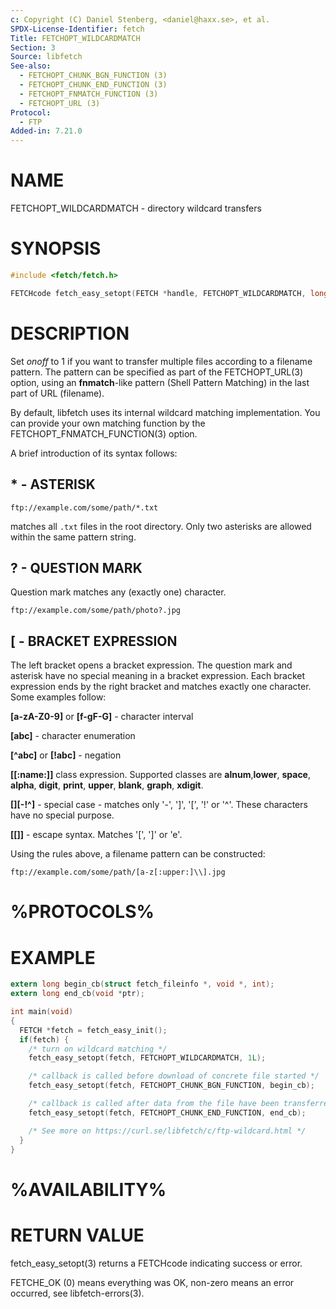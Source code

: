 ```yaml
---
c: Copyright (C) Daniel Stenberg, <daniel@haxx.se>, et al.
SPDX-License-Identifier: fetch
Title: FETCHOPT_WILDCARDMATCH
Section: 3
Source: libfetch
See-also:
  - FETCHOPT_CHUNK_BGN_FUNCTION (3)
  - FETCHOPT_CHUNK_END_FUNCTION (3)
  - FETCHOPT_FNMATCH_FUNCTION (3)
  - FETCHOPT_URL (3)
Protocol:
  - FTP
Added-in: 7.21.0
---
```


# NAME

FETCHOPT_WILDCARDMATCH - directory wildcard transfers

# SYNOPSIS

```c
#include <fetch/fetch.h>

FETCHcode fetch_easy_setopt(FETCH *handle, FETCHOPT_WILDCARDMATCH, long onoff);
```

# DESCRIPTION

Set _onoff_ to 1 if you want to transfer multiple files according to a
filename pattern. The pattern can be specified as part of the FETCHOPT_URL(3)
option, using an **fnmatch**-like pattern (Shell Pattern Matching) in the last
part of URL (filename).

By default, libfetch uses its internal wildcard matching implementation. You
can provide your own matching function by the
FETCHOPT_FNMATCH_FUNCTION(3) option.

A brief introduction of its syntax follows:

## \* - ASTERISK

    ftp://example.com/some/path/*.txt

matches all `.txt` files in the root directory. Only two asterisks are allowed
within the same pattern string.

## ? - QUESTION MARK

Question mark matches any (exactly one) character.

    ftp://example.com/some/path/photo?.jpg

## [ - BRACKET EXPRESSION

The left bracket opens a bracket expression. The question mark and asterisk have
no special meaning in a bracket expression. Each bracket expression ends by the
right bracket and matches exactly one character. Some examples follow:

**[a-zA-Z0-9]** or **[f-gF-G]** - character interval

**[abc]** - character enumeration

**[^abc]** or **[!abc]** - negation

**[[:name:]]** class expression. Supported classes are **alnum**,**lower**,
**space**, **alpha**, **digit**, **print**, **upper**, **blank**, **graph**,
**xdigit**.

**[][-!^]** - special case - matches only '-', ']', '[', '!' or '^'. These
characters have no special purpose.

**[[]]** - escape syntax. Matches '[', ']' or 'e'.

Using the rules above, a filename pattern can be constructed:

    ftp://example.com/some/path/[a-z[:upper:]\\].jpg

# %PROTOCOLS%

# EXAMPLE

```c
extern long begin_cb(struct fetch_fileinfo *, void *, int);
extern long end_cb(void *ptr);

int main(void)
{
  FETCH *fetch = fetch_easy_init();
  if(fetch) {
    /* turn on wildcard matching */
    fetch_easy_setopt(fetch, FETCHOPT_WILDCARDMATCH, 1L);

    /* callback is called before download of concrete file started */
    fetch_easy_setopt(fetch, FETCHOPT_CHUNK_BGN_FUNCTION, begin_cb);

    /* callback is called after data from the file have been transferred */
    fetch_easy_setopt(fetch, FETCHOPT_CHUNK_END_FUNCTION, end_cb);

    /* See more on https://curl.se/libfetch/c/ftp-wildcard.html */
  }
}
```

# %AVAILABILITY%

# RETURN VALUE

fetch_easy_setopt(3) returns a FETCHcode indicating success or error.

FETCHE_OK (0) means everything was OK, non-zero means an error occurred, see
libfetch-errors(3).
